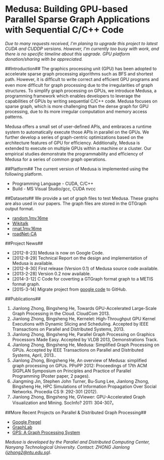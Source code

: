 # Medusa: Building GPU-based Parallel Sparse Graph Applications with Sequential C/C++ Code

_Due to many requests received, I'm planing to upgrade this project to latest CUDA and CUDDP versions. However, I'm currently too busy with work, and there is no specific timeline about this upgrade. GPU platform donation/sharing with be appreciated._

##Introduction##
The graphics processing unit (GPU) has been adopted to accelerate sparse graph processing algorithms such as BFS and shortest path. However, it is difﬁcult to write correct and efﬁcient GPU programs and even more difﬁcult for graph processing due to the irregularities of graph structures. To simplify graph processing on GPUs, we introduce Medusa, a programming framework which enables developers to leverage the capabilities of GPUs by writing sequential C/C++ code. Medusa focuses on sparse graph, which is more challenging than the dense graph for GPU processing, due to its more irregular computation and memory access patterns.

Medusa offers a small set of user-deﬁned APIs, and embraces a runtime system to automatically execute those APIs in parallel on the GPUs. We further develop a series of graph-centric optimizations based on the architecture features of GPU for efﬁciency. Additionally, Medusa is extended to execute on multiple GPUs within a machine or a cluster. Our empirical studies demonstrate the programmability and efﬁciency of Medusa for a series of common graph operations.

##Platform##
The current version of Medusa is implemented using the following platform.
* Programming Language - CUDA, C/C++
* Build - MS Visual Studio/gcc, CUDA nvcc

##Datasets##
We provide a set of graph files to test Medusa. These graphs are also used in our papers. The graph files are stored in the GTGraph output format.
* [random.1mv.16me](https://github.com/JianlongZhong/Medusa/raw/master/datasets/random.1mv.16me.tar.gz)
* [Wikitalk](https://github.com/JianlongZhong/Medusa/raw/master/datasets/WikiTalk.tar.gz)
* [rmat.1mv.16me](https://github.com/JianlongZhong/Medusa/raw/master/datasets/rmat.1mv.16me.tar.gz)
* [roadNet-CA](https://github.com/JianlongZhong/Medusa/raw/master/datasets/roadNet-CA.tar.gz)


##Project News##
- [2012-8-23] Medusa is now on Google Code.
- [2012-8-29] Technical Report on the design and implementation of Medusa is available.
- [2012-8-30] First release (Version 0.1) of Medusa source code available.
- [2013-2-28] Version 0.2 now available.
- [2014-3-12] C Code for coverting a GTGraph format graph to a METIS format graph.
- [2015-3-14] Migrate project from [google code](https://code.google.com/p/medusa-gpu/) to GitHub.

##Publications##
1. Jianlong Zhong, Bingsheng He, Towards GPU-Accelerated Large-Scale Graph Processing in the Cloud. CloudCom 2013.
2. Jianlong Zhong, Bingsheng He, Kernelet: High-Throughput GPU Kernel Executions with Dynamic Slicing and Scheduling. Accepted by IEEE Transactions on Parallel and Distributed Systems, 2013.
3. Jianlong Zhong, Bingsheng He, Parallel Graph Processing on Graphics Processors Made Easy. Accepted by VLDB 2013, Demonstrations Track.
4. Jianlong Zhong, Bingsheng He, Medusa: Simplified Graph Processing on GPUs. Accepted by IEEE Transactions on Parallel and Distributed Systems, April, 2013..
5. Jianlong Zhong, Bingsheng He, An overview of Medusa: simplified graph processing on GPUs. PPoPP 2012: Proceedings of 17th ACM SIGPLAN Symposium on Principles and Practice of Parallel Programming (Poster paper, 2 pages).
6. Jiangming Jin, Stephen John Turner, Bu-Sung Lee, Jianlong Zhong, Bingsheng He, HPC Simulations of Information Propagation Over Social Networks. Procedia CS 9: 292-301 (2012).
7. Jianlong Zhong, Bingsheng He, GViewer: GPU-Accelerated Graph Visualization and Mining. SocInfo? 2011: 304-307。

##More Recent Projects on Parallel & Distributed Graph Processing##
* [Google Pregel](http://dl.acm.org/citation.cfm?id=1807184)
* [GraphLab](http://graphlab.org/)
* [GPS: A Graph Processing System](http://infolab.stanford.edu/gps/)


*Medusa is developed by the Parallel and Distributed Computing Center, Nanyang Technological University. Contact: ZHONG Jianlong (jzhong2@ntu.edu.sg).*
